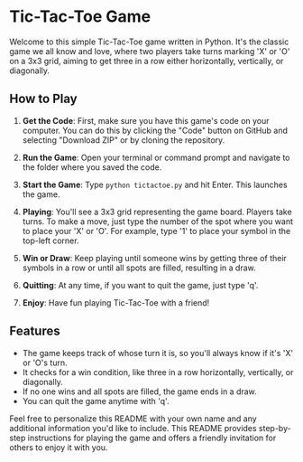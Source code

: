 

# Tic-Tac-Toe Game

Welcome to this simple Tic-Tac-Toe game written in Python. It's the classic game we all know and love, where two players take turns marking 'X' or 'O' on a 3x3 grid, aiming to get three in a row either horizontally, vertically, or diagonally.

## How to Play

1. **Get the Code**: First, make sure you have this game's code on your computer. You can do this by clicking the "Code" button on GitHub and selecting "Download ZIP" or by cloning the repository.

2. **Run the Game**: Open your terminal or command prompt and navigate to the folder where you saved the code.

3. **Start the Game**: Type `python tictactoe.py` and hit Enter. This launches the game.

4. **Playing**: You'll see a 3x3 grid representing the game board. Players take turns. To make a move, just type the number of the spot where you want to place your 'X' or 'O'. For example, type '1' to place your symbol in the top-left corner.

5. **Win or Draw**: Keep playing until someone wins by getting three of their symbols in a row or until all spots are filled, resulting in a draw.

6. **Quitting**: At any time, if you want to quit the game, just type 'q'.

7. **Enjoy**: Have fun playing Tic-Tac-Toe with a friend!

## Features

- The game keeps track of whose turn it is, so you'll always know if it's 'X' or 'O's turn.
- It checks for a win condition, like three in a row horizontally, vertically, or diagonally.
- If no one wins and all spots are filled, the game ends in a draw.
- You can quit the game anytime with 'q'.


Feel free to personalize this README with your own name and any additional information you'd like to include. This README provides step-by-step instructions for playing the game and offers a friendly invitation for others to enjoy it with you.
